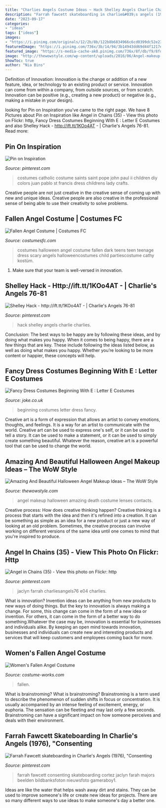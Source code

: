 ```yaml
---
title: "Charlies Angels Costume Ideas ~ Hack Shelley Angels Charlie Charlies"
description: "Farrah fawcett skateboarding in charlie&#039;s angels (1976), &quot;consenting"
date: "2023-09-17"
categories:
- "ideas"
tags: ["ideas"]
images:
- "https://i.pinimg.com/originals/12/2b/8b/122b8b6834966c6cd0399dc52e239afc.jpg"
featuredImage: "https://i.pinimg.com/736x/3b/14/94/3b14943dd69d44f1217e6fa18f778fe4.jpg?b=t"
featured_image: "https://s-media-cache-ak0.pinimg.com/736x/8f/db/f9/8fdbf9ae225ac9c47333748da8ca1bd7.jpg"
image: "http://thewowstyle.com/wp-content/uploads/2016/06/Angel-makeup-for-Halloween.jpg"
ShowToc: true
author: "Nia Bins"
---
```



Definition of Innovation:
Innovation is the change or addition of a new feature, idea, or technology to an existing product or service. Innovation can come from within a company, from outside sources, or from scratch. Innovation can be positive (e.g., creating a new product) or negative (e.g., making a mistake in your design).

	

		
looking for Pin on Inspiration you've came to the right page. We have 8 Pictures about Pin on Inspiration like Angel in Chains (35) - View this photo on Flickr: http, Fancy Dress Costumes Beginning With E : Letter E Costumes and also Shelley Hack - http://ift.tt/1KOo4AT - | Charlie&#039;s Angels 76-81. Read more:
		
    
## Pin On Inspiration

<img loading=lazy src="https://i.pinimg.com/originals/12/2b/8b/122b8b6834966c6cd0399dc52e239afc.jpg" onerror="this.onerror=null;this.src='https://tse1.mm.bing.net/th?id=OIP.FQibqZhmmO0rCWUg1klhzwAAAA&amp;pid=15.1';" alt="Pin on Inspiration">

_Source: pinterest.com_

>costumes catholic costume saints saint pope john paul ii children diy colors juan pablo st francis dress childrens lady crafts. 

	

Creative people are not just creative in the creative sense of coming up with new and unique ideas. Creative people are also creative in the professional sense of being able to use their creativity to solve problems.

    
## Fallen Angel Costume | Costumes FC

<img loading=lazy src="http://www.costumesfc.com/wp-content/uploads/2014/11/Fallen-Angel-Halloween-Costume.jpg" onerror="this.onerror=null;this.src='https://tse2.mm.bing.net/th?id=OIP.Ng84nJhTropCGRsSYC68OQHaKl&amp;pid=15.1';" alt="Fallen Angel Costume | Costumes FC">

_Source: costumesfc.com_

>costumes halloween angel costume fallen dark teens teen teenage dress scary angels halloweencostumes child partiescostume cathy kostüm. 

	

1. Make sure that your team is well-versed in innovation.

    
## Shelley Hack - Http://ift.tt/1KOo4AT - | Charlie&#039;s Angels 76-81

<img loading=lazy src="https://s-media-cache-ak0.pinimg.com/736x/8f/db/f9/8fdbf9ae225ac9c47333748da8ca1bd7.jpg" onerror="this.onerror=null;this.src='https://tse4.mm.bing.net/th?id=OIP.ZSHbBafXI_bcGfFcj6fGCgHaKn&amp;pid=15.1';" alt="Shelley Hack - http://ift.tt/1KOo4AT - | Charlie&#039;s Angels 76-81">

_Source: pinterest.com_

>hack shelley angels charlie charlies. 

	

Conclusion: The best ways to be happy are by following these ideas, and by doing what makes you happy.
When it comes to being happy, there are a few things that are key. These include following the ideas listed below, as well as doing what makes you happy. Whether you’re looking to be more content or happier, these concepts will help.

    
## Fancy Dress Costumes Beginning With E : Letter E Costumes

<img loading=lazy src="https://cdn.shopify.com/s/files/1/0450/5747/4713/products/00099635p.png?v=1614911229" onerror="this.onerror=null;this.src='https://tse1.mm.bing.net/th?id=OIP.MikAwgwywHZvrehriNVcDQHaLv&amp;pid=15.1';" alt="Fancy Dress Costumes Beginning With E : Letter E Costumes">

_Source: joke.co.uk_

>beginning costumes letter dress fancy. 

	

Creative art is a form of expression that allows an artist to convey emotions, thoughts, and feelings. It is a way for an artist to communicate with the world. Creative art can be used to express one's self, or it can be used to tell a story. It can be used to make a statement, or it can be used to simply create something beautiful. Whatever the reason, creative art is a powerful tool that can be used to change the world.

    
## Amazing And Beautiful Halloween Angel Makeup Ideas – The WoW Style

<img loading=lazy src="http://thewowstyle.com/wp-content/uploads/2016/06/Angel-makeup-for-Halloween.jpg" onerror="this.onerror=null;this.src='https://tse1.mm.bing.net/th?id=OIP.cRx6rNX6zGKQ-zyZvpN37gHaLH&amp;pid=15.1';" alt="Amazing And Beautiful Halloween Angel Makeup Ideas – The WoW Style">

_Source: thewowstyle.com_

>angel makeup halloween amazing death costume lenses contacts. 

	

Creative process: How does creative thinking happen?
Creative thinking is a process that starts with the idea and then it's refined into a creation. It can be something as simple as an idea for a new product or just a new way of looking at an old problem. Sometimes, the creative process can involve working on different versions of the same idea until one comes to mind that you're inspired to produce.

    
## Angel In Chains (35) - View This Photo On Flickr: Http

<img loading=lazy src="https://i.pinimg.com/736x/d6/6f/17/d66f176bcd566e86b1657a2dd98a6705.jpg" onerror="this.onerror=null;this.src='https://tse4.mm.bing.net/th?id=OIP.s7-72TXu6nkPDzF1GA0gMwHaEK&amp;pid=15.1';" alt="Angel in Chains (35) - View this photo on Flickr: http">

_Source: pinterest.com_

>jaclyn farrah charliesangels76 e04 charlies. 

	

What is innovation?
Invention ideas can be anything from new products to new ways of doing things. But the key to innovation is always making a change. For some, this change can come in the form of a new idea or invention. For others, it can come in the form of a better way to do something.Whatever the case may be, innovation is essential for businesses and individuals alike. By keeping an open mind towards innovation, businesses and individuals can create new and interesting products and services that will keep customers and employees coming back for more.

    
## Women&#039;s Fallen Angel Costume

<img loading=lazy src="https://photos.costume-works.com/full/fallen_angel3.jpg" onerror="this.onerror=null;this.src='https://tse2.mm.bing.net/th?id=OIP.5xuQSt7NmD-eolihQAtPHgHaLt&amp;pid=15.1';" alt="Women&#039;s Fallen Angel Costume">

_Source: costume-works.com_

>fallen. 

	

What is brainstroming?
What is brainstroming? Brainstroming is a term used to describe the phenomenon of sudden shifts in focus or concentration. It is usually accompanied by an intense feeling of excitement, energy, or euphoria. The sensation can be fleeting and may last only a few seconds. Brainstroming can have a significant impact on how someone perceives and deals with their environment.

    
## Farrah Fawcett Skateboarding In Charlie&#039;s Angels (1976), &quot;Consenting

<img loading=lazy src="https://i.pinimg.com/736x/3b/14/94/3b14943dd69d44f1217e6fa18f778fe4.jpg?b=t" onerror="this.onerror=null;this.src='https://tse3.mm.bing.net/th?id=OIP.buIMDfQ6qxc1fNgfc9FHCwHaLH&amp;pid=15.1';" alt="Farrah Fawcett skateboarding in Charlie&#039;s Angels (1976), &quot;Consenting">

_Source: pinterest.com_

>farrah fawcett consenting skateboarding cortez jaclyn farah majors beelden bildbanksfoton nieuwsfoto gameraboy1. 

	

Ideas are like the water that helps wash away dirt and stains. They can be used to improve someone's life or create new ideas for projects. There are so many different ways to use ideas to make someone's day a better one.

